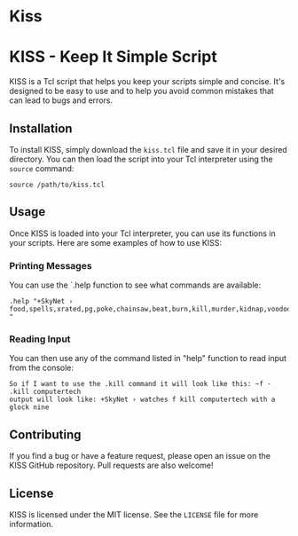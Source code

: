 # Kiss

# KISS - Keep It Simple Script

KISS is a Tcl script that helps you keep your scripts simple and concise. It's designed to be easy to use and to help you avoid common mistakes that can lead to bugs and errors.

## Installation

To install KISS, simply download the `kiss.tcl` file and save it in your desired directory. You can then load the script into your Tcl interpreter using the `source` command:

```
source /path/to/kiss.tcl
```

## Usage

Once KISS is loaded into your Tcl interpreter, you can use its functions in your scripts. Here are some examples of how to use KISS:

### Printing Messages

You can use the `.help function to see what commands are available:

```
.help "+SkyNet › food,spells,xrated,pg,poke,chainsaw,beat,burn,kill,murder,kidnap,voodoo,skin,stab,hatchet,choke,kills,pistol,gun,vampire,asskick,acid,eunich "
```

### Reading Input

You can then use any of the command listed in "help" function to read input from the console:

```
So if I want to use the .kill command it will look like this: ~f · .kill computertech
output will look like: +SkyNet › watches f kill computertech with a glock nine
```


## Contributing

If you find a bug or have a feature request, please open an issue on the KISS GitHub repository. Pull requests are also welcome!

## License

KISS is licensed under the MIT license. See the `LICENSE` file for more information.
